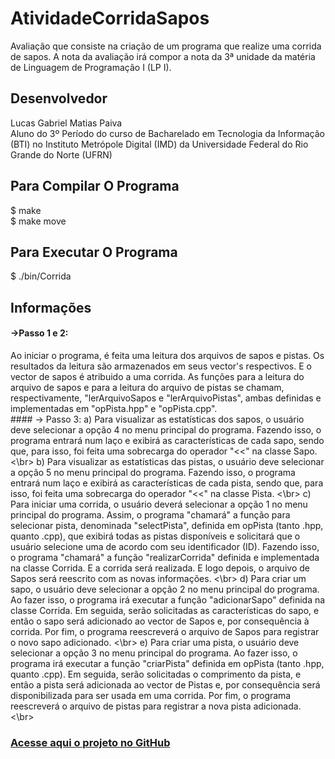 # AtividadeCorridaSapos
Avaliação que consiste na criação de um programa que realize uma corrida de sapos. A nota da avaliação irá compor a nota da 3ª unidade da matéria de Linguagem de Programação I (LP I).

## Desenvolvedor
Lucas Gabriel Matias Paiva</br>
Aluno do 3º Período do curso de Bacharelado em Tecnologia da Informação (BTI) no Instituto Metrópole Digital (IMD) da Universidade Federal do Rio Grande do Norte (UFRN)

## Para Compilar O Programa
  $ make </br>
  $ make move
  
## Para Executar O Programa
  $ ./bin/Corrida
  
## Informações
#### ->Passo 1 e 2:
<p> Ao iniciar o programa, é feita uma leitura dos arquivos de sapos e pistas. Os resultados da leitura são armazenados em seus vector's respectivos. E o vector de sapos é atribuido a uma corrida. As funções para a leitura do arquivo de sapos e para a leitura do arquivo de pistas se chamam, respectivamente, "lerArquivoSapos e "lerArquivoPistas", ambas definidas e implementadas em "opPista.hpp" e "opPista.cpp". </br>
#### -> Passo 3:
a) Para visualizar as estatísticas dos sapos, o usuário deve selecionar a opção 4 no menu principal do programa. Fazendo isso, o programa entrará num laço e exibirá as características de cada sapo, sendo que, para isso, foi feita uma sobrecarga do operador "<<" na classe Sapo. <\br>
b) Para visualizar as estatísticas das pistas, o usuário deve selecionar a opção 5 no menu principal do programa. Fazendo isso, o programa entrará num laço e exibirá as características de cada pista, sendo que, para isso, foi feita uma sobrecarga do operador "<<" na classe Pista. <\br>
c) Para iniciar uma corrida, o usuário deverá selecionar a opção 1 no menu principal do programa. Assim, o programa "chamará" a função para selecionar pista, denominada "selectPista", definida em opPista (tanto .hpp, quanto .cpp), que exibirá todas as pistas disponíveis e solicitará que o usuário selecione uma de acordo com seu identificador (ID). Fazendo isso, o programa "chamará" a função "realizarCorrida" definida e implementada na classe Corrida. E a corrida será realizada. E logo depois, o arquivo de Sapos será reescrito com as novas informações. <\br>
d) Para criar um sapo, o usuário deve selecionar a opção 2 no menu principal do programa. Ao fazer isso, o programa irá executar a função "adicionarSapo" definida na classe Corrida. Em seguida, serão solicitadas as características do sapo, e então o sapo será adicionado ao vector de Sapos e, por consequência à corrida. Por fim, o programa reescreverá o arquivo de Sapos para registrar o novo sapo adicionado. <\br>
e) Para criar uma pista, o usuário deve selecionar a opção 3 no menu principal do programa. Ao fazer isso, o programa irá executar a função "criarPista" definida em opPista (tanto .hpp, quanto .cpp). Em seguida, serão solicitadas o comprimento da pista, e então a pista será adicionada ao vector de Pistas e, por consequência será disponibilizada para ser usada em uma corrida. Por fim, o programa reescreverá o arquivo de pistas para registrar a nova pista adicionada. <\br>
 
### <a href='https://github.com/lucasgmpaiva/Avaliacao_III_LP'> Acesse aqui o projeto no GitHub </a>
